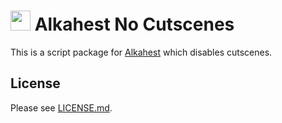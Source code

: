 # <img src="https://raw.githubusercontent.com/tera-alkahest/alkahest/master/Alkahest.ico" width="32"> Alkahest No Cutscenes

This is a script package for
[Alkahest](https://github.com/tera-alkahest/alkahest) which disables cutscenes.

## License

Please see [LICENSE.md](LICENSE.md).

